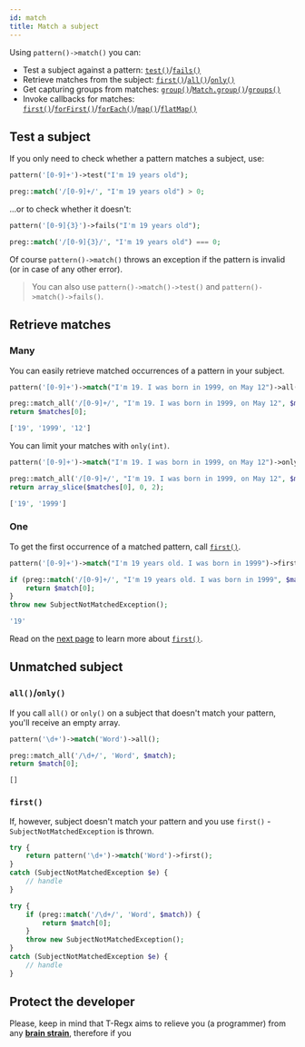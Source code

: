 ```yaml
---
id: match
title: Match a subject
---
```


Using `pattern()->match()` you can:
 - Test a subject against a pattern: [`test()`](#test-a-subject)/[`fails()`](#test-a-subject)
 - Retrieve matches from the subject: [`first()`](#one)/[`all()`](#many)/[`only()`](#many)
 - Get capturing groups from matches: [`group()`](match-details.md)/[`Match.group()`](match-details.md)/[`groups()`](match-details.md)
 - Invoke callbacks for matches: [`first()`](match-first.md#use-first-with-callback)/[`forFirst()`](match-for-first.md)/[`forEach()`](match-for-each.md)/[`map()`](match-map.md)/[`flatMap()`](match-flat-map.md)

## Test a subject

If you only need to check whether a pattern matches a subject, use:

<!--DOCUSAURUS_CODE_TABS-->
<!--T-Regx-->
```php
pattern('[0-9]+')->test("I'm 19 years old");
```
<!--PHP-->
```php
preg::match('/[0-9]+/', "I'm 19 years old") > 0;
```
<!--END_DOCUSAURUS_CODE_TABS-->

...or to check whether it doesn't:

<!--DOCUSAURUS_CODE_TABS-->
<!--T-Regx-->
```php
pattern('[0-9]{3}')->fails("I'm 19 years old");
```
<!--PHP-->
```php
preg::match('/[0-9]{3}/', "I'm 19 years old") === 0;
```
<!--END_DOCUSAURUS_CODE_TABS-->

Of course `pattern()->match()` throws an exception if the pattern is invalid (or in case of any other error).

> You can also use `pattern()->match()->test()` and `pattern()->match()->fails()`.

## Retrieve matches

### Many

You can easily retrieve matched occurrences of a pattern in your subject.

<!--DOCUSAURUS_CODE_TABS-->
<!--T-Regx-->
```php
pattern('[0-9]+')->match("I'm 19. I was born in 1999, on May 12")->all();
```
<!--PHP-->
```php
preg::match_all('/[0-9]+/', "I'm 19. I was born in 1999, on May 12", $matches);
return $matches[0];
```
<!--END_DOCUSAURUS_CODE_TABS-->
<!--Result-Value-->

```php
['19', '1999', '12']
```

You can limit your matches with `only(int)`.

<!--DOCUSAURUS_CODE_TABS-->
<!--T-Regx-->
```php
pattern('[0-9]+')->match("I'm 19. I was born in 1999, on May 12")->only(2);
```
<!--PHP-->
```php
preg::match_all('/[0-9]+/', "I'm 19. I was born in 1999, on May 12", $matches);
return array_slice($matches[0], 0, 2);
```
<!--END_DOCUSAURUS_CODE_TABS-->
<!--Result-Value-->

```php
['19', '1999']
```

### One

To get the first occurrence of a matched pattern, call [`first()`](match-first.md).

<!--DOCUSAURUS_CODE_TABS-->
<!--T-Regx-->
```php
pattern('[0-9]+')->match("I'm 19 years old. I was born in 1999")->first();
```
<!--PHP-->
```php
if (preg::match('/[0-9]+/', "I'm 19 years old. I was born in 1999", $match)) {
    return $match[0];
}
throw new SubjectNotMatchedException();
```
<!--END_DOCUSAURUS_CODE_TABS-->
<!--Result-Value-->

```php
'19'
```

Read on the [next page](match-first.md) to learn more about [`first()`](match-first.md).

## Unmatched subject

### `all()`/`only()`

If you call `all()` or `only()` on a subject that doesn't match your pattern, you'll receive an empty array.

<!--DOCUSAURUS_CODE_TABS-->
<!--T-Regx-->
```php
pattern('\d+')->match('Word')->all();
```
<!--PHP-->
```php
preg::match_all('/\d+/', 'Word', $match);
return $match[0];
```
<!--END_DOCUSAURUS_CODE_TABS-->
<!--Result-Value-->

```php
[]
```

### `first()`

If, however, subject doesn't match your pattern and you use `first()` - `SubjectNotMatchedException` is thrown.

<!--DOCUSAURUS_CODE_TABS-->
<!--T-Regx-->
```php
try {
    return pattern('\d+')->match('Word')->first();
}
catch (SubjectNotMatchedException $e) {
    // handle
}
```
<!--PHP-->
```php
try {
    if (preg::match('/\d+/', 'Word', $match)) {
        return $match[0];
    }
    throw new SubjectNotMatchedException();
}
catch (SubjectNotMatchedException $e) {
    // handle
}
```
<!--END_DOCUSAURUS_CODE_TABS-->

## Protect the developer

Please, keep in mind that T-Regx aims to relieve you (a programmer) from any [**brain strain**](overview.md#brain-strain),
therefore if you 
